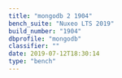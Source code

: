 ```yaml
---
title: "mongodb 2 1904"
bench_suite: "Nuxeo LTS 2019"
build_number: "1904"
dbprofile: "mongodb"
classifier: ""
date: 2019-07-12T18:30:14
type: "bench"
---
```

